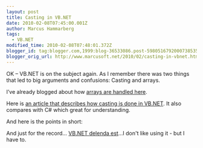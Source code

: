 ```yaml
---
layout: post
title: Casting in VB.NET
date: 2010-02-08T07:45:00.001Z
author: Marcus Hammarberg
tags:
  - VB.NET
modified_time: 2010-02-08T07:48:01.372Z
blogger_id: tag:blogger.com,1999:blog-36533086.post-5980516792000738535
blogger_orig_url: http://www.marcusoft.net/2010/02/casting-in-vbnet.html
---
```




OK – VB.NET is on the subject again. As I remember there was two things
that led to big arguments and confusions: Casting and arrays.

I’ve already blogged about how
<a href="http://www.marcusoft.net/2007/10/arrays-in-vbnet.html"
target="_blank">arrays are handled here</a>.

Here is
<a href="http://www.codeproject.com/KB/dotnet/CheatSheetCastingNET.aspx"
target="_blank">an article that describes how casting is done in
VB.NET</a>. It also compares with C# which great for understanding.

And here is the points in short:

And just for the record...
<a href="http://en.wikipedia.org/wiki/Carthago_delenda_est"
target="_blank">VB.NET delenda est</a>...I don't like using it - but I
have to.
